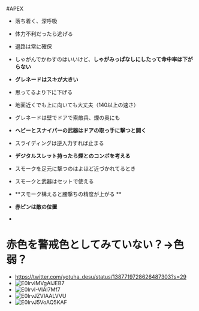 #APEX

- 落ち着く、深呼吸
- 体力不利だったら逃げる
- 退路は常に確保
- しゃがんでかわすのはいいけど、**しゃがみっぱなしにしたって命中率は下がらない**
- **グレネードはスキが大きい**
- 思ってるより下に下げる
- 地面近くでも上に向いても大丈夫（140以上の速さ）

- グレネードは壁でドアで索敵兵、煙の奥にも
- **ヘビーとスナイパーの武器はドアの取っ手に撃つと開く**
- スライディングは逆入力すれば止まる
- **デジタルスレット持ったら煙とのコンボを考える**
- スモークを足元に撃つのはよほど近づかれてるとき
- スモークと武器はセットで使える
- **スモーク構えると腰撃ちの精度が上がる
**

- **赤ピンは敵の位置**
-
# 赤色を警戒色としてみていない？→色弱？

- https://twitter.com/yotuha_desu/status/1387719728626487303?s=29
- ![E0IrvIMVgAIJEB7](../Main/E0IrvIMVgAIJEB7.jpg)
- ![E0IrvI-VIAI7Mf7](../Main/E0IrvI-VIAI7Mf7.jpg)
- ![E0IrvJZVIAALVVU](../Main/E0IrvJZVIAALVVU.jpg)
- ![E0IrvJ5VoAQ5KAF](../Main/E0IrvJ5VoAQ5KAF.jpg)